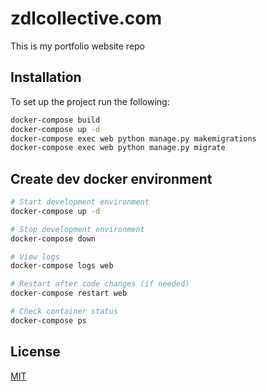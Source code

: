 # zdlcollective.com

This is my portfolio website repo

## Installation

To set up the project run the following:

```bash
docker-compose build
docker-compose up -d
docker-compose exec web python manage.py makemigrations
docker-compose exec web python manage.py migrate
```

## Create dev docker environment
```bash
# Start development environment
docker-compose up -d

# Stop development environment  
docker-compose down

# View logs
docker-compose logs web

# Restart after code changes (if needed)
docker-compose restart web

# Check container status
docker-compose ps
```
## License

[MIT](https://choosealicense.com/licenses/mit/)
